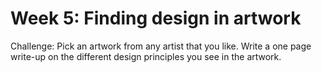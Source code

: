 # Week 5: Finding design in artwork

Challenge: Pick an artwork from any artist that you like. Write a one page write-up on the different design principles you see in the artwork.

